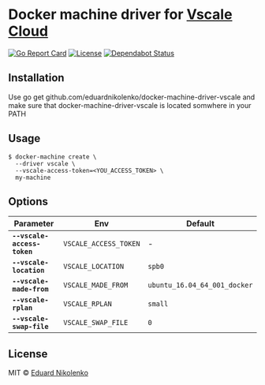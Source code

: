 # Docker machine driver for [Vscale Cloud](https://vscale.io)

[![Go Report Card](https://goreportcard.com/badge/github.com/eduardnikolenko/docker-machine-driver-vscale)](https://goreportcard.com/report/github.com/eduardnikolenko/docker-machine-driver-vscale)
[![License](https://img.shields.io/badge/License-MIT-blue.svg)](/LICENSE)
[![Dependabot Status](https://api.dependabot.com/badges/status?host=github&repo=eduardnikolenko/docker-machine-driver-vscale)](https://dependabot.com)

## Installation

Use go get github.com/eduardnikolenko/docker-machine-driver-vscale and make sure that docker-machine-driver-vscale is located somwhere in your PATH

## Usage

    $ docker-machine create \
      --driver vscale \
      --vscale-access-token=<YOU_ACCESS_TOKEN> \
      my-machine

## Options

| Parameter                   | Env                   | Default                      |
| --------------------------- | --------------------- | ---------------------------- |
| **`--vscale-access-token`** | `VSCALE_ACCESS_TOKEN` | -                            |
| **`--vscale-location`**     | `VSCALE_LOCATION`     | `spb0`                       |
| **`--vscale-made-from`**    | `VSCALE_MADE_FROM`    | `ubuntu_16.04_64_001_docker` |
| **`--vscale-rplan`**        | `VSCALE_RPLAN`        | `small`                      |
| **`--vscale-swap-file`**    | `VSCALE_SWAP_FILE`    | `0`                          |

## License

MIT © [Eduard Nikolenko](https://github.com/eduardnikolenko)
